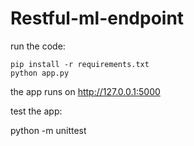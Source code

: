 # Restful-ml-endpoint

run the code:

    pip install -r requirements.txt
    python app.py

the app runs on http://127.0.0.1:5000

test the app:

python -m unittest 